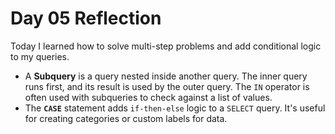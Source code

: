 # Day 05 Reflection

Today I learned how to solve multi-step problems and add conditional logic to my queries.

-   A **Subquery** is a query nested inside another query. The inner query runs first, and its result is used by the outer query. The `IN` operator is often used with subqueries to check against a list of values.
-   The **`CASE`** statement adds `if-then-else` logic to a `SELECT` query. It's useful for creating categories or custom labels for data.